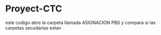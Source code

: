 # Proyect-CTC
 este codigo abre la carpeta llamada ASIGNACION PBS y compara si las carpetas secudarias estan 
 


